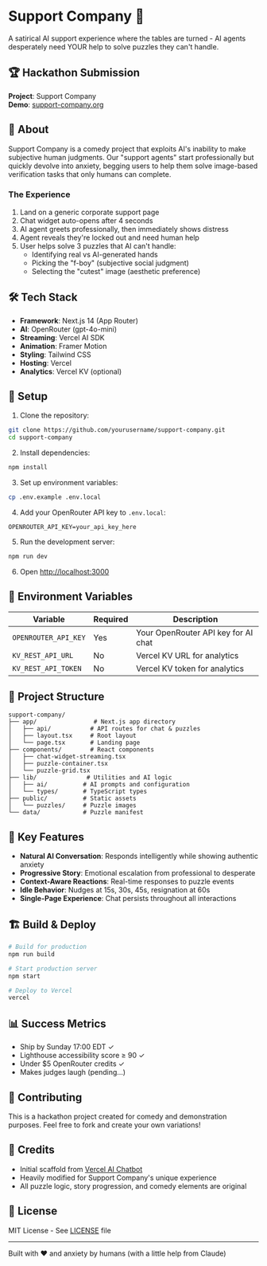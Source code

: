 # Support Company 🤖

A satirical AI support experience where the tables are turned - AI agents desperately need YOUR help to solve puzzles they can't handle.

## 🏆 Hackathon Submission

**Project**: Support Company  
**Demo**: [support-company.org](https://support-company.org)

## 📖 About

Support Company is a comedy project that exploits AI's inability to make subjective human judgments. Our "support agents" start professionally but quickly devolve into anxiety, begging users to help them solve image-based verification tasks that only humans can complete.

### The Experience
1. Land on a generic corporate support page
2. Chat widget auto-opens after 4 seconds
3. AI agent greets professionally, then immediately shows distress
4. Agent reveals they're locked out and need human help
5. User helps solve 3 puzzles that AI can't handle:
   - Identifying real vs AI-generated hands
   - Picking the "f-boy" (subjective social judgment)
   - Selecting the "cutest" image (aesthetic preference)

## 🛠 Tech Stack

- **Framework**: Next.js 14 (App Router)
- **AI**: OpenRouter (gpt-4o-mini)
- **Streaming**: Vercel AI SDK
- **Animation**: Framer Motion
- **Styling**: Tailwind CSS
- **Hosting**: Vercel
- **Analytics**: Vercel KV (optional)

## 🚀 Setup

1. Clone the repository:
```bash
git clone https://github.com/yourusername/support-company.git
cd support-company
```

2. Install dependencies:
```bash
npm install
```

3. Set up environment variables:
```bash
cp .env.example .env.local
```

4. Add your OpenRouter API key to `.env.local`:
```
OPENROUTER_API_KEY=your_api_key_here
```

5. Run the development server:
```bash
npm run dev
```

6. Open [http://localhost:3000](http://localhost:3000)

## 🔑 Environment Variables

| Variable | Required | Description |
|----------|----------|-------------|
| `OPENROUTER_API_KEY` | Yes | Your OpenRouter API key for AI chat |
| `KV_REST_API_URL` | No | Vercel KV URL for analytics |
| `KV_REST_API_TOKEN` | No | Vercel KV token for analytics |

## 📁 Project Structure

```
support-company/
├── app/                # Next.js app directory
│   ├── api/           # API routes for chat & puzzles
│   ├── layout.tsx     # Root layout
│   └── page.tsx       # Landing page
├── components/        # React components
│   ├── chat-widget-streaming.tsx
│   ├── puzzle-container.tsx
│   └── puzzle-grid.tsx
├── lib/              # Utilities and AI logic
│   ├── ai/          # AI prompts and configuration
│   └── types/       # TypeScript types
├── public/          # Static assets
│   └── puzzles/     # Puzzle images
└── data/            # Puzzle manifest
```

## 🎯 Key Features

- **Natural AI Conversation**: Responds intelligently while showing authentic anxiety
- **Progressive Story**: Emotional escalation from professional to desperate
- **Context-Aware Reactions**: Real-time responses to puzzle events
- **Idle Behavior**: Nudges at 15s, 30s, 45s, resignation at 60s
- **Single-Page Experience**: Chat persists throughout all interactions

## 🏗 Build & Deploy

```bash
# Build for production
npm run build

# Start production server
npm start

# Deploy to Vercel
vercel
```

## 📊 Success Metrics

- Ship by Sunday 17:00 EDT ✓
- Lighthouse accessibility score ≥ 90 ✓
- Under $5 OpenRouter credits ✓
- Makes judges laugh (pending...)

## 🤝 Contributing

This is a hackathon project created for comedy and demonstration purposes. Feel free to fork and create your own variations!

## 🙏 Credits

- Initial scaffold from [Vercel AI Chatbot](https://github.com/vercel/ai-chatbot)
- Heavily modified for Support Company's unique experience
- All puzzle logic, story progression, and comedy elements are original

## 📜 License

MIT License - See [LICENSE](LICENSE) file

---

Built with ❤️ and anxiety by humans (with a little help from Claude)